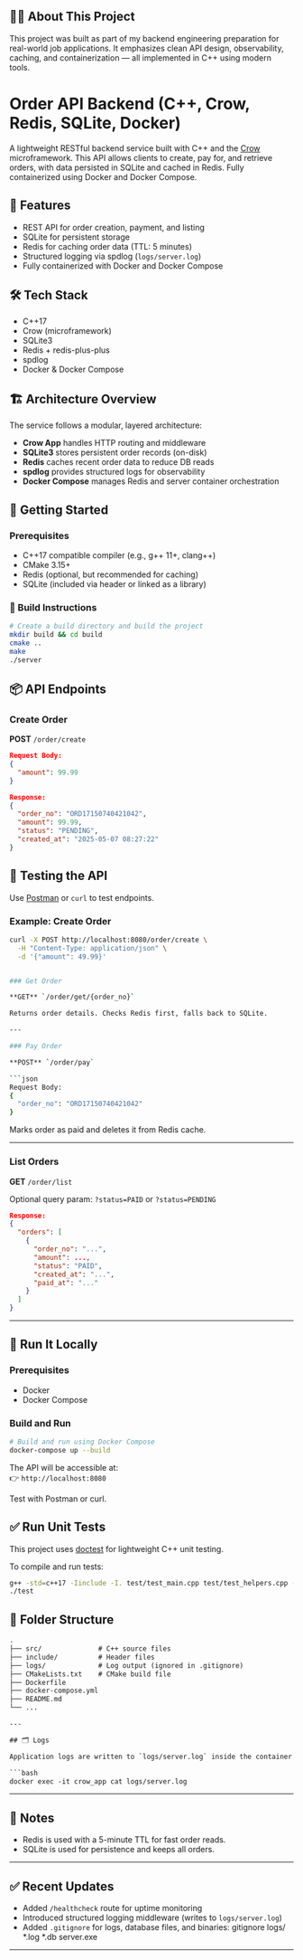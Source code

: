 ## 🧑‍💻 About This Project

This project was built as part of my backend engineering preparation for real-world job applications. It emphasizes clean API design, observability, caching, and containerization — all implemented in C++ using modern tools.

# Order API Backend (C++, Crow, Redis, SQLite, Docker)

A lightweight RESTful backend service built with C++ and the [Crow](https://github.com/CrowCpp/crow) microframework. This API allows clients to create, pay for, and retrieve orders, with data persisted in SQLite and cached in Redis. Fully containerized using Docker and Docker Compose.

## 🚀 Features

- REST API for order creation, payment, and listing
- SQLite for persistent storage
- Redis for caching order data (TTL: 5 minutes)
- Structured logging via spdlog (`logs/server.log`)
- Fully containerized with Docker and Docker Compose

## 🛠 Tech Stack

- C++17
- Crow (microframework)
- SQLite3
- Redis + redis-plus-plus
- spdlog
- Docker & Docker Compose

## 🏗 Architecture Overview

The service follows a modular, layered architecture:

- **Crow App** handles HTTP routing and middleware
- **SQLite3** stores persistent order records (on-disk)
- **Redis** caches recent order data to reduce DB reads
- **spdlog** provides structured logs for observability
- **Docker Compose** manages Redis and server container orchestration

## 🚀 Getting Started

### Prerequisites

- C++17 compatible compiler (e.g., g++ 11+, clang++)
- CMake 3.15+
- Redis (optional, but recommended for caching)
- SQLite (included via header or linked as a library)

### 🔧 Build Instructions

```bash
# Create a build directory and build the project
mkdir build && cd build
cmake ..
make
./server
```

## 📦 API Endpoints

### Create Order

**POST** `/order/create`

```json
Request Body:
{
  "amount": 99.99
}
```

```json
Response:
{
  "order_no": "ORD17150740421042",
  "amount": 99.99,
  "status": "PENDING",
  "created_at": "2025-05-07 08:27:22"
}
```

## 🧪 Testing the API

Use [Postman](https://www.postman.com/) or `curl` to test endpoints.

### Example: Create Order

```bash
curl -X POST http://localhost:8080/order/create \
  -H "Content-Type: application/json" \
  -d '{"amount": 49.99}'


### Get Order

**GET** `/order/get/{order_no}`

Returns order details. Checks Redis first, falls back to SQLite.

---

### Pay Order

**POST** `/order/pay`

```json
Request Body:
{
  "order_no": "ORD17150740421042"
}
```

Marks order as paid and deletes it from Redis cache.

---

### List Orders

**GET** `/order/list`

Optional query param: `?status=PAID` or `?status=PENDING`

```json
Response:
{
  "orders": [
    {
      "order_no": "...",
      "amount": ...,
      "status": "PAID",
      "created_at": "...",
      "paid_at": "..."
    }
  ]
}
```

---

## 🧪 Run It Locally

### Prerequisites

- Docker
- Docker Compose

### Build and Run

```bash
# Build and run using Docker Compose
docker-compose up --build
```

The API will be accessible at:  
👉 `http://localhost:8080`

Test with Postman or curl.

## ✅ Run Unit Tests

This project uses [doctest](https://github.com/doctest/doctest) for lightweight C++ unit testing.

To compile and run tests:

```bash
g++ -std=c++17 -Iinclude -I. test/test_main.cpp test/test_helpers.cpp -o test -lws2_32
./test
```

## 📁 Folder Structure

```txt
.
├── src/              # C++ source files
├── include/          # Header files
├── logs/             # Log output (ignored in .gitignore)
├── CMakeLists.txt    # CMake build file
├── Dockerfile
├── docker-compose.yml
├── README.md
└── ...

---

## 🗂 Logs

Application logs are written to `logs/server.log` inside the container. To view them:

```bash
docker exec -it crow_app cat logs/server.log
```

---

## 📌 Notes

- Redis is used with a 5-minute TTL for fast order reads.
- SQLite is used for persistence and keeps all orders.

---

## ✅ Recent Updates

- Added `/healthcheck` route for uptime monitoring
- Introduced structured logging middleware (writes to `logs/server.log`)
- Added `.gitignore` for logs, database files, and binaries:
gitignore
logs/
*.log
*.db
server.exe

---



